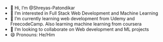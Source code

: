 - 👋 Hi, I’m @Shreyas-Patondikar
- 👀 I’m interested in Full Stack Web Development and Machine Learning
- 🌱 I’m currently learning web development from Udemy and FreecodeCamp. Also learning machine learning from coursera
- 💞️ I’m looking to collaborate on Web development and ML projects
- 😄 Pronouns: He/Him
